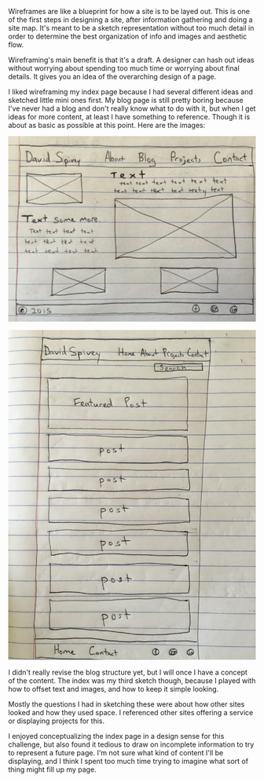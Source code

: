 Wireframes are like a blueprint for how a site is to be layed out. This is one of the first steps in designing a site, after information gathering and doing a site map. It's meant to be a sketch representation without too much detail in order to determine the best organization of info and images and aesthetic flow.

Wireframing's main benefit is that it's a draft. A designer can hash out ideas without worrying about spending too much time or worrying about final details. It gives you an idea of the overarching design of a page.

I liked wireframing my index page because I had several different ideas and sketched little mini ones first. My blog page is still pretty boring because I've never had a blog and don't really know what to do with it, but when I get ideas for more content, at least I have something to reference. Though it is about as basic as possible at this point. Here are the images:

![index](imgs/wireframe-index.JPG)

![blog](imgs/wireframe-blog-index.JPG)

I didn't really revise the blog structure yet, but I will once I have a concept of the content. The index was my third sketch though, because I played with how to offset text and images, and how to keep it simple looking.

Mostly the questions I had in sketching these were about how other sites looked and how they used space. I referenced other sites offering a service or displaying projects for this.

I enjoyed conceptualizing the index page in a design sense for this challenge, but also found it tedious to draw on incomplete information to try to represent a future page. I'm not sure what kind of content I'll be displaying, and I think I spent too much time trying to imagine what sort of thing might fill up my page.